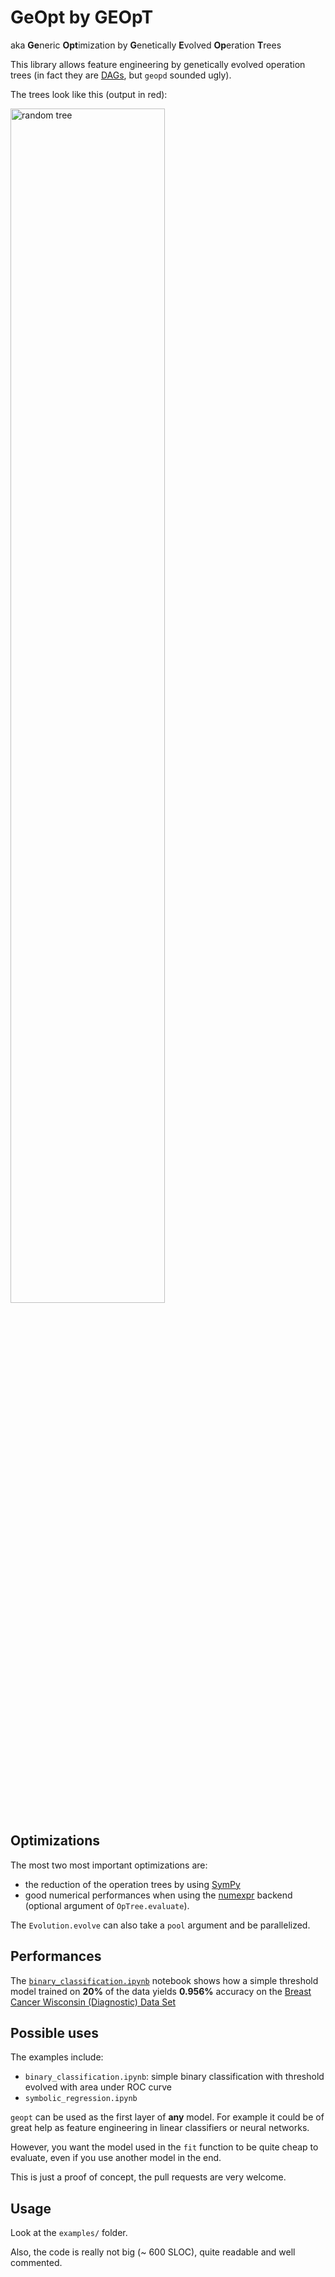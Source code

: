 # GeOpt by GEOpT

aka **Ge**neric **Opt**imization by **G**enetically **E**volved **Op**eration **T**rees

This library allows feature engineering by genetically evolved operation trees
(in fact they are [DAGs](https://en.wikipedia.org/wiki/Directed_acyclic_graph), but `geopd` sounded ugly).

The trees look like this (output in red):

<img src="https://raw.githubusercontent.com/louisabraham/geopt/master/random_tree.png"
alt="random tree" width="70%"/>


## Optimizations

The most two most important optimizations are:

- the reduction of the operation trees by using [SymPy](http://www.sympy.org/en/index.html)
- good numerical performances when using the [numexpr](https://github.com/pydata/numexpr) backend (optional argument of `OpTree.evaluate`).

The `Evolution.evolve` can also take a `pool` argument and be parallelized.


## Performances

The [`binary_classification.ipynb`](https://github.com/louisabraham/geopt/blob/master/examples/binary_classification.ipynb) notebook shows how a simple threshold model
trained on **20%** of the data yields **0.956%** accuracy on the
[Breast Cancer Wisconsin (Diagnostic) Data Set](https://www.kaggle.com/uciml/breast-cancer-wisconsin-data)


## Possible uses 

The examples include:

- `binary_classification.ipynb`: simple binary classification with threshold evolved with area under ROC curve
- `symbolic_regression.ipynb`


`geopt` can be used as the first layer of **any** model. For example it could be of great help
as feature engineering in linear classifiers or neural networks.

However, you want the model used in the `fit` function to be quite cheap to evaluate,
even if you use another model in the end.

This is just a proof of concept, the pull requests are very welcome.


## Usage

Look at the `examples/` folder.

Also, the code is really not big (~ 600 SLOC), quite readable and well commented.
